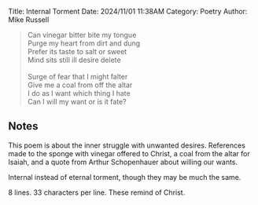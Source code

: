 Title: Internal Torment
Date: 2024/11/01 11:38AM
Category: Poetry
Author: Mike Russell

> Can vinegar bitter bite my tongue<br>
> Purge my heart from dirt and dung<br>
> Prefer its taste to salt or sweet<br>
> Mind sits still ill desire delete<br><br>
> Surge of fear that I might falter<br>
> Give me a coal from off the altar<br>
> I do as I want which thing I hate<br>
> Can I will my want or is it fate?

## Notes

This poem is about the inner struggle with unwanted desires. References made to the sponge with vinegar offered to Christ, a coal from the altar for Isaiah, and a quote from Arthur Schopenhauer about willing our wants.

Internal instead of eternal torment, though they may be much the same.

8 lines. 33 characters per line. These remind of Christ.
